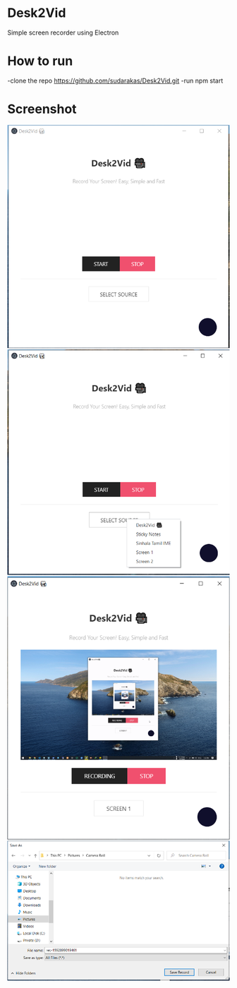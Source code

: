 # Desk2Vid
Simple screen recorder using Electron

# How to run
-clone the repo https://github.com/sudarakas/Desk2Vid.git
-run npm start

# Screenshot

![alt 1](https://github.com/sudarakas/Desk2Vid/blob/master/screenshot/Screenshot.png)
![alt 2](https://github.com/sudarakas/Desk2Vid/blob/master/screenshot/Screenshot2.png)
![alt 3](https://github.com/sudarakas/Desk2Vid/blob/master/screenshot/Screenshot3.png)
![alt 4](https://github.com/sudarakas/Desk2Vid/blob/master/screenshot/Screenshot4.png)

